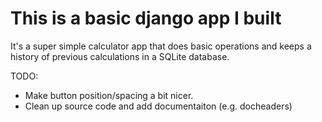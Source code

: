 # This is a basic django app I built
It's a super simple calculator app that does basic operations and keeps a history of previous calculations in a SQLite database. 

TODO:
* Make button position/spacing a bit nicer.
* Clean up source code and add documentaiton (e.g. docheaders)
